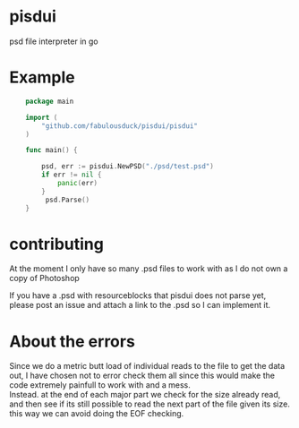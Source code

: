 # pisdui
psd file interpreter in go

# Example

```go
    package main

    import (
        "github.com/fabulousduck/pisdui/pisdui"
    )

    func main() {

        psd, err := pisdui.NewPSD("./psd/test.psd")
        if err != nil {
            panic(err)
        }
         psd.Parse()
    }

```

# contributing





At the moment I        only have so many .psd files to work with as I do not own a copy of Photoshop

If you have a .psd with resourceblocks that pisdui does not parse yet, please post an issue and attach a
link to the .psd so I can implement it.

# About the errors
Since we do a metric butt load of individual reads to the file to get the data out, I have chosen not to error check them all since this would make the code extremely
painfull to work with and a mess.<br> Instead. at the end of each major part we check for the size already read, and then see if its still possible to read the next part
of the file given its size. this way we can avoid doing the EOF checking.